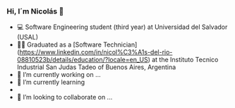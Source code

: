 ### Hi, I´m Nicolás 👋
- 💻 Software Engineering student (third year) at Universidad del Salvador (USAL)
- 👨‍🎓 Graduated as a [Software Technician] (https://www.linkedin.com/in/nicol%C3%A1s-del-rio-08810523b/details/education/?locale=en_US) at the Instituto Tecnico Industrial San Judas Tadeo of Buenos Aires, Argentina
- 🔭 I’m currently working on ...
- 🌱 I’m currently learning 
- 
- 👯 I’m looking to collaborate on ...


<!--
**NicolasSebastiandelRio/nicolassebastiandelrio** is a ✨ _special_ ✨ repository because its `README.md` (this file) appears on your GitHub profile.

Here are some ideas to get you started:

- 🤔 I’m looking for help with ...
- 💬 Ask me about ...
- 📫 How to reach me: ...
- 😄 Pronouns: ...
- ⚡ Fun fact: ...
-->
